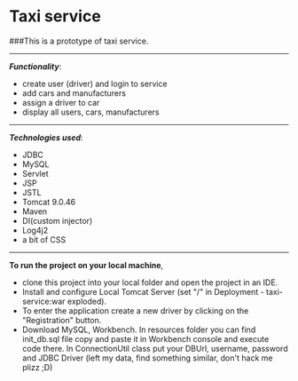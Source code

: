 # Taxi service

###This is a prototype of taxi service.

------------------------
_**Functionality**_:
- create user (driver) and login to service
- add cars and manufacturers
- assign a driver to car
- display all users, cars, manufacturers

---------------
_**Technologies used**_:
- JDBC
- MySQL 
- Servlet
- JSP
- JSTL
- Tomcat 9.0.46
- Maven
- DI(custom injector)
- Log4j2
- a bit of CSS

------------------------------
**To run the project on your local machine**, 
- clone this project into your local folder and open the project in an IDE.
- Install and configure Local Tomcat Server (set "/" in Deployment - taxi-service:war exploded).
- To enter the application create a new driver by clicking on the "Registration" button.
- Download MySQL, Workbench. In resources folder you can find init_db.sql file copy and paste it in Workbench console and execute code there. In ConnectionUtil class put your DBUrl, username, password and JDBC Driver (left my data, find something similar, don't hack me plizz ;D)


